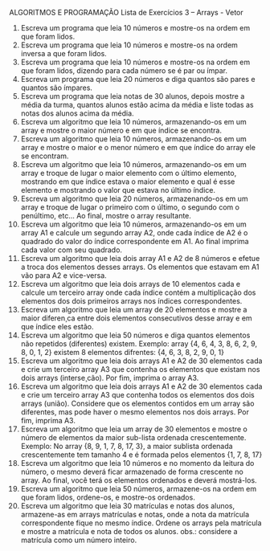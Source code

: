 ALGORITMOS E PROGRAMAÇÃO
Lista de Exercícios 3 – Arrays - Vetor
1. Escreva um programa que leia 10 números e mostre-os na ordem em que foram lidos.<br>
2. Escreva um programa que leia 10 números e mostre-os na ordem inversa a que foram
lidos.<br>
3. Escreva um programa que leia 10 números e mostre-os na ordem em que foram lidos,
dizendo para cada número se é par ou ímpar.
4. Escreva um programa que leia 20 números e diga quantos são pares e quantos são
ímpares.
5. Escreva um programa que leia notas de 30 alunos, depois mostre a média da turma,
quantos alunos estão acima da média e liste todas as notas dos alunos acima da
média.
6. Escreva um algoritmo que leia 10 números, armazenando-os em um array e mostre o
maior número e em que índice se encontra.
7. Escreva um algoritmo que leia 10 números, armazenando-os em um array e mostre o
maior e o menor número e em que índice do array ele se encontram.
8. Escreva um algoritmo que leia 10 números, armazenando-os em um array e troque de
lugar o maior elemento com o último elemento, mostrando em que índice estava o
maior elemento e qual é esse elemento e mostrando o valor que estava no último
índice.
9. Escreva um algoritmo que leia 20 números, armazenando-os em um array e troque de
lugar o primeiro com o último, o segundo com o penúltimo, etc... Ao final, mostre o
array resultante.
10. Escreva um algoritmo que leia 10 números, armazenando-os em um array A1 e calcule
um segundo array A2, onde cada índice de A2 é o quadrado do valor do índice
correspondente em A1. Ao final imprima cada valor com seu quadrado.
11. Escreva um algoritmo que leia dois array A1 e A2 de 8 números e efetue a troca dos
elementos desses arrays. Os elementos que estavam em A1 vão para A2 e vice-versa.
12. Escreva um algoritmo que leia dois arrays de 10 elementos cada e calcule um terceiro
array onde cada índice contém a multiplicação dos elementos dos dois primeiros arrays
nos índices correspondentes.
13. Escreva um algoritmo que leia um array de 20 elementos e mostre a maior diferen¸ca
entre dois elementos consecutivos desse array e em que índice eles estão.
14. Escreva um algoritmo que leia 50 números e diga quantos elementos não repetidos
(diferentes) existem.
Exemplo:
array {4, 6, 4, 3, 8, 6, 2, 9, 8, 0, 1, 2} existem 8 elementos difrentes: {4, 6, 3, 8, 2, 9, 0, 1}
15. Escreva um algoritmo que leia dois arrays A1 e A2 de 30 elementos cada e crie um
terceiro array A3 que contenha os elementos que existam nos dois arrays (interse¸cão).
Por fim, imprima o array A3.
16. Escreva um algoritmo que leia dois arrays A1 e A2 de 30 elementos cada e crie um
terceiro array A3 que contenha todos os elementos dos dois arrays (união). Considere
que os elementos contidos em um array são diferentes, mas pode haver o mesmo
elementos nos dois arrays. Por fim, imprima A3.
17. Escreva um algoritmo que leia um array de 30 elementos e mostre o número de
elementos da maior sub-lista ordenada crescentemente.
Exemplo:
No array {8, 9, 1, 7, 8, 17, 3}, a maior sublista ordenada crescentemente tem tamanho 4 e é
formada pelos elementos {1, 7, 8, 17}
18. Escreva um algoritmo que leia 10 números e no momento da leitura do número, o
mesmo deverá ficar armazenado de forma crescente no array. Ao final, você terá os
elementos ordenados e deverá mostrá-los.
19. Escreva um algoritmo que leia 50 números, armazene-os na ordem em que foram
lidos, ordene-os, e mostre-os ordenados.
20. Escreva um algoritmo que leia 30 matrículas e notas dos alunos, armazene-as em
arrays matrículas e notas, onde a nota da matrícula correspondente fique no mesmo
índice. Ordene os arrays pela matrícula e mostre a matrícula e nota de todos os alunos.
obs.: considere a matrícula como um número inteiro.